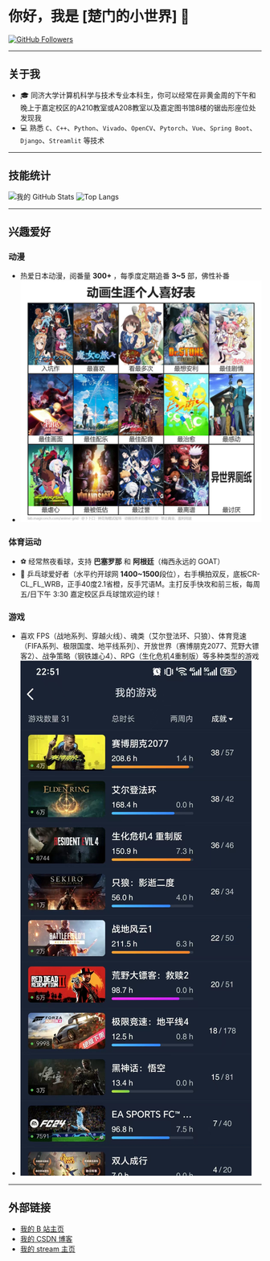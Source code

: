 # 你好，我是 [楚门的小世界] 👋

[![GitHub Followers](https://img.shields.io/github/followers/Truman-min-show?style=social)](https://github.com/Truman-min-show)

---

## 关于我

- 🎓 同济大学计算机科学与技术专业本科生，你可以经常在非黄金周的下午和晚上于嘉定校区的A210教室或A208教室以及嘉定图书馆8楼的锯齿形座位处发现我
- 💻 熟悉 `C`、`C++`、`Python`、`Vivado`、`OpenCV`、`Pytorch`、`Vue`、`Spring Boot`、`Django`、`Streamlit` 等技术

---

## 技能统计

![我的 GitHub Stats](https://github-readme-stats.vercel.app/api?username=Truman-min-show&show_icons=true)
![Top Langs](https://github-readme-stats.vercel.app/api/top-langs/?username=Truman-min-show&layout=compact)

---

## 兴趣爱好

### 动漫
- 热爱日本动漫，阅番量 **300+** ，每季度定期追番 **3~5** 部，佛性补番
- ![简略动漫生涯爱好表](./anime.jpg)

### 体育运动
- ⚽️ 经常熬夜看球，支持 **巴塞罗那** 和 **阿根廷**（梅西永远的 GOAT）
- 🏓 乒乓球爱好者（水平约开球网 **1400~1500**段位），右手横拍双反，底板CR-CL_FL_WRB，正手40度2.1省橙，反手咒语M。主打反手快攻和前三板，每周五/日下午 3:30 嘉定校区乒乓球馆欢迎约球！

### 游戏
- 喜欢 FPS（战地系列、穿越火线）、魂类（艾尔登法环、只狼）、体育竞速（FIFA系列、极限国度、地平线系列）、开放世界（赛博朋克2077、荒野大镖客2）、战争策略（钢铁雄心4）、RPG（生化危机4重制版）等多种类型的游戏
- ![简略游戏生涯爱好表](./game.jpg)
---

## 外部链接

- [我的 B 站主页](https://space.bilibili.com/481025134?spm_id_from=333.1007.0.0)
- [我的 CSDN 博客](https://blog.csdn.net/Truman_min_show)
- [我的 stream 主页](https://steamcommunity.com/profiles/76561199494906644/)
